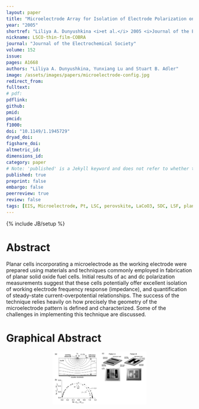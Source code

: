 ```yaml
---
layout: paper
title: "Microelectrode Array for Isolation of Electrode Polarization on Planar Solid Electrolytes"
year: "2005"
shortref: "Liliya A. Dunyushkina <i>et al.</i> 2005 <i>Journal of the Electrochemical Society</i> <b>152</b> A1668"
nickname: LSCO-thin-film-COBRA
journal: "Journal of the Electrochemical Society"
volume: 152
issue: 
pages: A1668
authors: "Liliya A. Dunyushkina, Yunxiang Lu and Stuart B. Adler"
image: /assets/images/papers/microelectrode-config.jpg
redirect_from: 
fulltext: 
# pdf: 
pdflink: 
github: 
pmid: 
pmcid: 
f1000: 
doi: "10.1149/1.1945729"
dryad_doi:
figshare_doi: 
altmetric_id: 
dimensions_id: 
category: paper
# Note: 'published' is a Jekyll keyword and does not refer to whether the paper is published, but rather to whether this Markdown should be part of the rendered site.
published: true
preprint: false
embargo: false
peerreview: true
review: false
tags: [EIS, Microelectrode, Pt, LSC, perovskite, LaCoO3, SDC, LSF, planar cell, fabrication]
---
```

{% include JB/setup %}

# Abstract 

Planar cells incorporating a microelectrode as the working electrode were prepared using materials and techniques commonly
 employed in fabrication of planar solid oxide fuel cells. Initial results of ac and dc polarization measurements suggest that these
 cells potentially offer excellent isolation of working electrode frequency response (impedance), and quantification of steady-state
 current-overpotential relationships. The success of the technique relies heavily on how precisely the geometry of the microelectrode
 pattern is defined and characterized. Some of the challenges in implementing this technique are discussed.
 
 # Graphical Abstract

<p align="center">
<img src="/assets/images/papers/microelectrode-config.jpg" width="50%">
</p>
